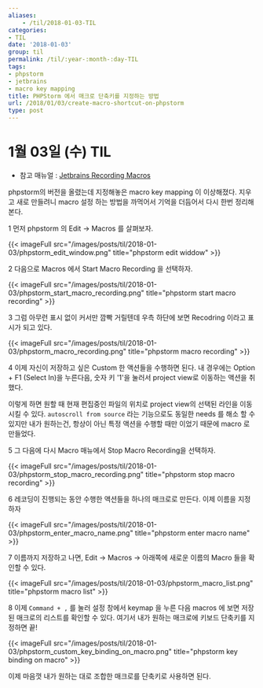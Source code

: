 ```yaml
---
aliases:
    - /til/2018-01-03-TIL
categories:
- TIL
date: '2018-01-03'
group: til
permalink: /til/:year-:month-:day-TIL
tags:
- phpstorm
- jetbrains
- macro key mapping
title: PHPStorm 에서 매크로 단축키를 지정하는 방법
url: /2018/01/03/create-macro-shortcut-on-phpstorm
type: post
---
```

# 1월 03일 (수) TIL
- 참고 매뉴얼 : [Jetbrains Recording Macros](https://www.jetbrains.com/help/idea/recording-macros.html)

phpstorm의 버전을 올렸는데 지정해놓은 macro key mapping 이 이상해졌다. 지우고 새로 만들려니 macro 설정 하는 방법을 까먹어서 기억을 더듬어서 다시 한번 정리해본다.

<!--more-->

1 먼저 phpstorm 의 Edit -> Macros 를 살펴보자.

{{< imageFull src="/images/posts/til/2018-01-03/phpstorm_edit_window.png" title="phpstorm edit widdow" >}}

2 다음으로 Macros 에서 Start Macro Recording 을 선택하자.

{{< imageFull src="/images/posts/til/2018-01-03/phpstorm_start_macro_recording.png" title="phpstorm start macro recording" >}}

<!--more-->

3 그럼 아무런 표시 없이 커서만 깜빡 거릴텐데 우측 하단에 보면 Recodring 이라고 표시가 되고 있다.

{{< imageFull src="/images/posts/til/2018-01-03/phpstorm_macro_recording.png" title="phpstorm macro recording" >}}

4 이제 자신이 저장하고 싶은 Custom 한 액션들을 수행하면 된다.
내 경우에는 Option + F1 (Select In)을 누른다음, 숫자 키 '1'을 눌러서 project view로 이동하는 액션을 취했다.

이렇게 하면 원할 때 현재 편집중인 파일의 위치로 project view의 선택된 라인을 이동시킬 수 있다.
`autoscroll from source` 라는 기능으로도 동일한 needs 를 해소 할 수 있지만 내가 원하는건, 항상이 아닌 특정 액션을 수행할 때만 이었기 때문에 macro 로 만들었다.

5 그 다음에 다시 Macro 매뉴에서 Stop Macro Recording을 선택하자.

{{< imageFull src="/images/posts/til/2018-01-03/phpstorm_stop_macro_recording.png" title="phpstorm stop macro recording" >}}

6 레코딩이 진행되는 동안 수행한 액션들을 하나의 매크로로 만든다. 이제 이름을 지정하자

{{< imageFull src="/images/posts/til/2018-01-03/phpstorm_enter_macro_name.png" title="phpstorm enter macro name" >}}

7 이름까지 저장하고 나면, Edit -> Macros -> 아래쪽에 새로운 이름의 Macro 들을 확인할 수 있다.

{{< imageFull src="/images/posts/til/2018-01-03/phpstorm_macro_list.png" title="phpstorm macro list" >}}

8 이제 `Command + ,` 를 눌러 설정 창에서 keymap 을 누른 다음 macros 에 보면 저장된 매크로의 리스트를 확인할 수 있다. 여기서 내가 원하는 매크로에 키보드 단축키를 지정하면 끝!

{{< imageFull src="/images/posts/til/2018-01-03/phpstorm_custom_key_binding_on_macro.png" title="phpstorm key binding on macro" >}}

이제 마음껏 내가 원하는 대로 조합한 매크로를 단축키로 사용하면 된다.
